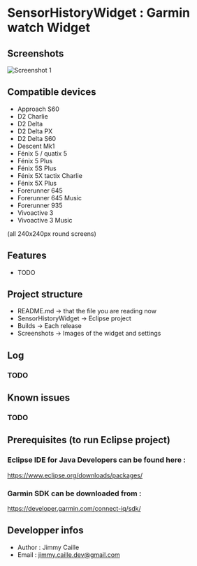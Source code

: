 # SensorHistoryWidget : Garmin watch Widget

## Screenshots
![Screenshot 1](https://raw.githubusercontent.com/jimmycaille/SensorHistoryWidget/master/Screenshots/readme.png "Screenshot 1")

## Compatible devices
* Approach S60
* D2 Charlie
* D2 Delta
* D2 Delta PX
* D2 Delta S60
* Descent Mk1
* Fénix 5 / quatix 5
* Fénix 5 Plus
* Fénix 5S Plus
* Fénix 5X tactix Charlie
* Fénix 5X Plus
* Forerunner 645
* Forerunner 645 Music
* Forerunner 935
* Vivoactive 3
* Vivoactive 3 Music

(all 240x240px round screens)

## Features
* TODO

## Project structure
- README.md           -> that the file you are reading now
- SensorHistoryWidget -> Eclipse project
- Builds              -> Each release
- Screenshots         -> Images of the widget and settings

## Log
### TODO

## Known issues
### TODO

## Prerequisites (to run Eclipse project)
### Eclipse IDE for Java Developers can be found here :
https://www.eclipse.org/downloads/packages/
### Garmin SDK can be downloaded from :
https://developer.garmin.com/connect-iq/sdk/

## Developper infos
- Author : Jimmy Caille
- Email  : jimmy.caille.dev@gmail.com
